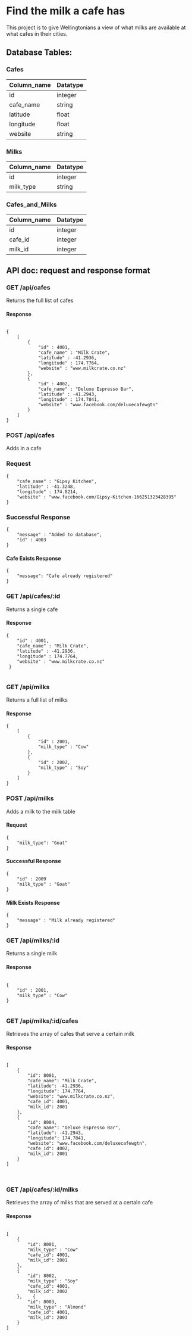 # Find the milk a cafe has

This project is to give Wellingtonians a view of what milks are available at what cafes in their cities. 


## Database Tables:

### Cafes

Column_name | Datatype
--- | ---
id | integer
cafe_name | string
latitude | float
longitude | float
website | string

### Milks

Column_name | Datatype
--- | ---
id | integer
milk_type | string


### Cafes_and_Milks

Column_name | Datatype
--- | ---
id | integer
cafe_id | integer
milk_id | integer


## API doc: request and response format

### GET /api/cafes
Returns the full list of cafes
#### Response

```

{
    [
        {
            "id" : 4001,
            "cafe_name" : "Milk Crate",
            "latitude" : -41.2936,
            "longitude" : 174.7764,
            "website" : "www.milkcrate.co.nz"
        },
        {
            "id" : 4002,
            "cafe_name" : "Deluxe Espresso Bar",
            "latitude" : -41.2943,
            "longitude" : 174.7841,
            "website" : "www.facebook.com/deluxecafewgtn"
        }
    ]
}

```
### POST /api/cafes
Adds in a cafe
### Request
```
{
    "cafe_name" : "Gipsy Kitchen",
    "latitude" : -41.3248,
    "longitude" : 174.8214,
    "website" : "www.facebook.com/Gipsy-Kitchen-166251323428395"
}
```
### Successful Response 
```
{
    "message" : "Added to database",
    "id" : 4003
}
```
#### Cafe Exists Response
```
{
    "message": "Cafe already registered"
}
```

### GET /api/cafes/:id
Returns a single cafe
#### Response

``` 
{
    "id" : 4001,
    "cafe_name" : "Milk Crate",
    "latitude" : -41.2936,
    "longitude" : 174.7764,
    "website" : "www.milkcrate.co.nz"
 }
    
```

### GET /api/milks
Returns a full list of milks
#### Response

```
{
    [
        {
            "id" : 2001,
            "milk_type" : "Cow"
        },
        {
            "id" : 2002,
            "milk_type" : "Soy"
        }
    ]
}

```

### POST /api/milks
Adds a milk to the milk table
#### Request

```
{
    "milk_type": "Goat"
}
```
#### Successful Response
```
{
    "id" : 2009
    "milk_type" : "Goat"
}

```
#### Milk Exists Response
```
{
    "message" : "Milk already registered"
}
```


### GET /api/milks/:id
Returns a single milk
#### Response

```

{
    "id" : 2001,
    "milk_type" : "Cow"
}


```

### GET /api/milks/:id/cafes
Retrieves the array of cafes that serve a certain milk
#### Response

```

[
    {
        "id": 8001,
        "cafe_name": "Milk Crate",
        "latitude": -41.2936,
        "longitude": 174.7764,
        "website": "www.milkcrate.co.nz",
        "cafe_id": 4001,
        "milk_id": 2001
    },
    {
        "id": 8004,
        "cafe_name": "Deluxe Espresso Bar",
        "latitude": -41.2943,
        "longitude": 174.7841,
        "website": "www.facebook.com/deluxecafewgtn",
        "cafe_id": 4002,
        "milk_id": 2001
    }
]



```
### GET /api/cafes/:id/milks
Retrieves the array of milks that are served at a certain cafe
#### Response

```

[
    {
        "id": 8001,
        "milk_type" : "Cow"
        "cafe_id": 4001,
        "milk_id": 2001
    },
    {
        "id": 8002,
        "milk_type" : "Soy"
        "cafe_id": 4001,
        "milk_id": 2002
    },    {
        "id": 8003,
        "milk_type" : "Almond"
        "cafe_id": 4001,
        "milk_id": 2003
    }
]



```